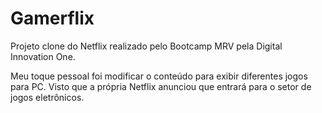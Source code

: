 # Gamerflix
Projeto clone do Netflix realizado pelo Bootcamp MRV pela Digital Innovation One.

Meu toque pessoal foi modificar o conteúdo para exibir diferentes jogos para PC. Visto que a própria Netflix anunciou que entrará para o setor de jogos eletrônicos.

